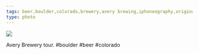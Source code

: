 ```yaml
---
tags: beer,boulder,colorado,brewery,avery brewing,iphoneography,original content
type: photo
---
```

<img src="http://25.media.tumblr.com/a47817964ad07bc5bf2857c42bcbf6a4/tumblr_meupp7ORQ81rdkc0do1_1280.jpg" />

<p>Avery Brewery tour. #boulder #beer #colorado</p> 
